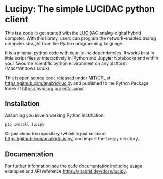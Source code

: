 # Lucipy: The simple LUCIDAC python client

This is a code to get started with the [LUCIDAC](https://anabrid.com/lucidac)
analog-digital hybrid computer. With this library, users can program the
network-enabled analog computer straight from the Python programming language.

It is a minimal python code with near-to-no dependencies. It works
best in little script files or interactively in IPython and Jupyter Notebooks
and within your favourite scientific python environment on any platform (Mac/Windows/Linux).

This is [open source code released under MIT/GPL](LICENSE.md) at
https://github.com/anabrid/lucipy and published to the Python Package Index
at https://pypi.org/project/lucipy/.

## Installation

Assuming you have a working Python installation:

```
pip install lucipy
```

Or just clone the repository (which is just online
at https://github.com/anabrid/lucipy) and import the `lucipy` directory.

## Documentation

For further information see the code documentation including usage examples
and API reference https://anabrid.dev/docs/lucipy.

